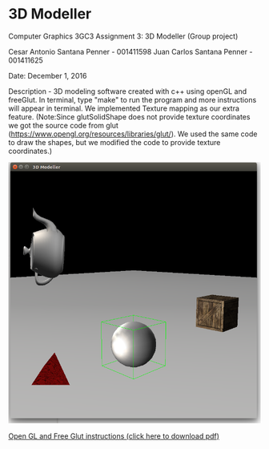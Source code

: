 # 3D Modeller
Computer Graphics 3GC3 Assignment 3: 3D Modeller (Group project)

Cesar Antonio Santana Penner - 001411598
Juan Carlos Santana Penner - 001411625

Date: December 1, 2016

Description - 3D modeling software created with c++ using openGL and freeGlut. In terminal, type "make" to run the program and more instructions will appear in terminal. We implemented Texture mapping as our extra feature. (Note:Since glutSolidShape does not provide texture coordinates we got the source code from glut (https://www.opengl.org/resources/libraries/glut/). We used the same code to draw the shapes, but we modified the code to provide texture coordinates.) 
	

![Alt text](/mainImage.png?raw=true "Final Product") 

[Open GL and Free Glut instructions (click here to download pdf)](/OpenGL_Setup.pdf?raw=true)
